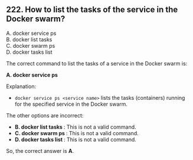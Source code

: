 ## 222. How to list the tasks of the service in the Docker swarm?
A. docker service ps <service name>  
B. docker list tasks <service name>  
C. docker swarm ps <service name>  
D. docker tasks list <service name>  

The correct command to list the tasks of a service in the Docker swarm is:

**A. docker service ps <service name>**

Explanation:
- `docker service ps <service name>` lists the tasks (containers) running for the specified service in the Docker swarm.

The other options are incorrect:
- **B. docker list tasks <service name>**: This is not a valid command.
- **C. docker swarm ps <service name>**: This is not a valid command.
- **D. docker tasks list <service name>**: This is not a valid command.

So, the correct answer is **A**.
